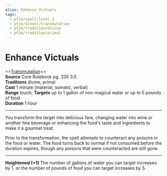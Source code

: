 ```yaml
---
alias: Enhance Victuals
tags:
  - pf2e/spell/level_2
  - pf2e/school/transmutation
  - pf2e/tradition/divine
  - pf2e/tradition/primal
---
```


# Enhance Victuals

==[Transmutation](../../../Traits/Transmutation.md)==  
__Source__ Core Rulebook pg. 335 3.0  
**Traditions** divine, primal  
**Cast** 1 minute (material, somatic, verbal)  
**Range** touch; **Targets** up to 1 gallon of non-magical water or up to 5 pounds of food  
**Duration** 1 hour

---

You transform the target into delicious fare, changing water into wine or another fine beverage or enhancing the food's taste and ingredients to make it a gourmet treat.

Prior to the transformation, the spell attempts to counteract any poisons in the food or water. The food turns back to normal if not consumed before the duration expires, though any poisons that were counteracted are still gone.

<hr>

**Heightened (+1)** The number of gallons of water you can target increases by 1, or the number of pounds of food you can target increases by 5.
